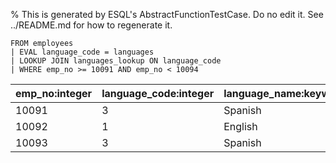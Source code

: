 % This is generated by ESQL's AbstractFunctionTestCase. Do no edit it. See ../README.md for how to regenerate it.

```esql
FROM employees
| EVAL language_code = languages
| LOOKUP JOIN languages_lookup ON language_code
| WHERE emp_no >= 10091 AND emp_no < 10094
```

| emp_no:integer | language_code:integer | language_name:keyword |
| --- | --- | --- |
| 10091          | 3                     | Spanish |
| 10092          | 1                     | English |
| 10093          | 3                     | Spanish |
